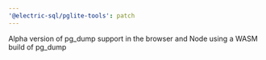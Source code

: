 ```yaml
---
'@electric-sql/pglite-tools': patch
---
```


Alpha version of pg_dump support in the browser and Node using a WASM build of pg_dump
